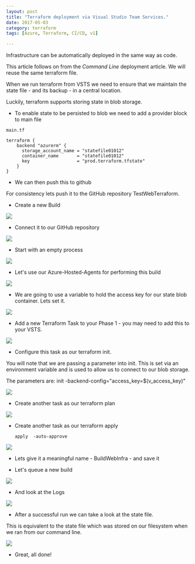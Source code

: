 ```yaml
---
layout: post
title: "Terraform deployment via Visual Studio Team Services."
date: 2017-05-03
category: terraform
tags: [Azure, Terraform, CI/CD, v1]

---
```

Infrastructure can be automatically deployed in the same way as code.

This article follows on from the *Command Line* deployment article.  We will reuse the same terraform file.

When we run terraform from VSTS we need to ensure that we maintain the state file - and its backup - in a central location.

Luckily, terraform supports storing state in blob storage.

- To enable state to be persisted to blob we need to add a provider block to main file
~~~~~~
main.tf

terraform {
    backend "azurerm" {
      storage_account_name = "statefile01012"
      container_name       = "statefile01012"
      key                  = "prod.terraform.tfstate"
    }
}
~~~~~~

- We can then push this to github

For consistency lets push it to the GitHub repository TestWebTerraform.

- Create a new Build

![](/images/New-IaC-Release-01.png)

- Connect it to our GitHub repository

![](/images/New-IaC-Release-02.png)

- Start with an empty process 

![](/images/New-IaC-Release-03.png)

- Let's use our Azure-Hosted-Agents for performing this build

![](/images/New-IaC-Release-04.png)


- We are going to use a variable to hold the access key for our state blob container.  Lets set it.

![](/images/New-IaC-Release-05.png)


- Add a new Terraform Task to your Phase 1 - you may need to add this to your VSTS.

![](/images/New-IaC-Release-06.png)


- Configure this task as our terraform init.

You will note that we are passing a parameter into init.  This is set via an environment variable and is used to allow us to connect to our blob storage.

The parameters are:
init -backend-config="access_key=$(v_access_key)"

![](/images/New-IaC-Release-07.png)



- Create another task as our terraform plan

![](/images/New-IaC-Release-08.png)

- Create another task as our terraform apply

      apply  -auto-approve 

![](/images/New-IaC-Release-09.png)

- Lets give it a meaningful name - BuildWebInfra - and save it

- Let's queue a new build

![](/images/New-IaC-Release-10.png)

- And look at the Logs

![](/images/New-IaC-Release-11.png)

- After a successful run we can take a look at the state file.

This is equivalent to the state file which was stored on our filesystem when we ran from our command line.

![](/images/New-IaC-Release-12.png)

-  Great, all done!